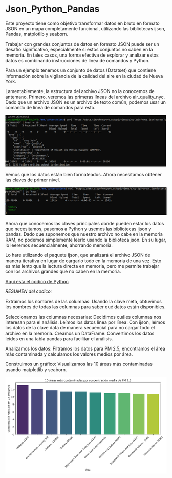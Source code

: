 # Json_Python_Pandas

Este proyecto tiene como objetivo transformar datos en bruto en formato JSON en un mapa completamente funcional, 
utilizando las bibliotecas ijson, Pandas, matplotlib y seaborn.

Trabajar con grandes conjuntos de datos en formato JSON puede ser un desafío significativo, especialmente si estos conjuntos no caben en la memoria. En tales casos, 
una forma efectiva de explorar y analizar estos datos es combinando instrucciones de línea de comandos y Python.

Para un ejemplo tenemos un conjunto de datos (Datatset) que contiene información sobre la vigilancia de la calidad del aire en la ciudad de Nueva York.

Lamentablemente, la estructura del archivo JSON no la conocemos de antemano. 
Primero, veremos las primeras líneas del archivo air_quality_nyc.
Dado que un archivo JSON es un archivo de texto común, podemos usar un comando de línea de comandos para esto.

![](https://github.com/elena210910/Json_Python_Pandas/blob/main/bash_1.PNG)

Vemos que los datos están bien formateados. Ahora necesitamos obtener las claves de primer nivel.
 
![](https://github.com/elena210910/Json_Python_Pandas/blob/main/bash_2.PNG)

Ahora que conocemos las claves principales donde pueden estar los datos que necesitamos, pasemos a Python y usemos las bibliotecas ijson y pandas.
Dado que suponemos que nuestro archivo no cabe en la memoria RAM, no podemos simplemente leerlo usando la biblioteca json. En su lugar, lo leeremos secuencialmente, ahorrando memoria.

Lo hare utilizando el paquete ijson, que analizará el archivo JSON de manera iterativa en lugar de cargarlo todo en la memoria de una vez. Esto es más lento que la lectura directa en memoria, pero me permite trabajar con los archivos grandes que no caben en la memoria.

[Aqui esta el codico de Python](https://github.com/elena210910/Json_Python_Pandas/blob/main/code_python) 

*RESUMEN del codico:*

Extraímos los nombres de las columnas: Usando la clave meta, obtuvimos los nombres de todas las columnas para saber qué datos están disponibles.

Seleccionamos las columnas necesarias: Decidimos cuáles columnas nos interesan para el análisis.
Leímos los datos línea por línea: Con ijson, leímos los datos de la clave data de manera secuencial para no cargar todo el archivo en la memoria.
Creamos un DataFrame: Convertimos los datos leídos en una tabla pandas para facilitar el análisis.

Analizamos los datos: Filtramos los datos para PM 2.5, encontramos el área más contaminada y calculamos los valores medios por área.

Construimos un gráfico: Visualizamos las 10 áreas más contaminadas usando matplotlib y seaborn.


![](https://github.com/elena210910/Json_Python_Pandas/blob/main/10_top.png)




